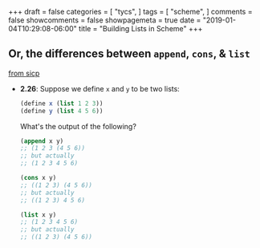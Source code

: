 +++
draft = false
categories = [
  "tycs",
]
tags = [
  "scheme",
]
comments = false
showcomments = false
showpagemeta = true
date = "2019-01-04T10:29:08-06:00"
title = "Building Lists in Scheme"
+++

## Or, the differences between `append`, `cons`, & `list`

[from sicp](https://mitpress.mit.edu/sites/default/files/sicp/full-text/book/book-Z-H-15.html#%_sec_2.2)

- **2.26**: Suppose we define `x` and `y` to be two lists:

    ```scheme
    (define x (list 1 2 3))
    (define y (list 4 5 6))
    ```

    What's the output of the following?

    ```scheme
    (append x y)
    ;; (1 2 3 (4 5 6))
    ;; but actually
    ;; (1 2 3 4 5 6)

    (cons x y)
    ;; ((1 2 3) (4 5 6))
    ;; but actually
    ;; ((1 2 3) 4 5 6)

    (list x y)
    ;; (1 2 3 4 5 6)
    ;; but actually
    ;; ((1 2 3) (4 5 6))
    ```

